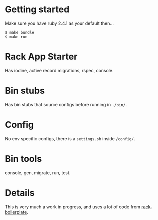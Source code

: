 # Getting started
Make sure you have ruby 2.4.1 as your default then...
```
$ make bundle
$ make run
```

# Rack App Starter
Has iodine, active record migrations, rspec, console.

# Bin stubs
Has bin stubs that source configs before running in `./bin/`.

# Config
No env specific configs, there is a `settings.sh` inside `/config/`.

# Bin tools
console, gen, migrate, run, test.

# Details
This is very much a work in progress, and uses a lot of code from [rack-boilerplate](https://github.com/colszowka/rack-boilerplate).
